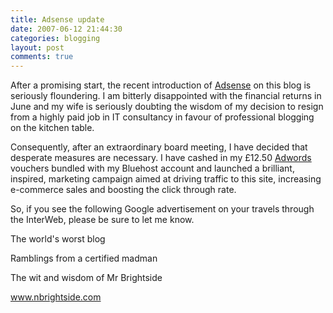 ```yaml
---
title: Adsense update
date: 2007-06-12 21:44:30
categories: blogging
layout: post
comments: true
---
```

After a promising start, the recent introduction of
[Adsense](http://www.nbrightside.com/blog/2007/05/23/sit-back-and-watch-the-money-roll-in/) on this
blog is seriously floundering. I am bitterly disappointed with the
financial returns in June and my wife is seriously doubting the wisdom
of my decision to resign from a highly paid job in IT consultancy in
favour of professional blogging on the kitchen table.

Consequently, after an extraordinary board meeting, I have decided that
desperate measures are necessary. I have cashed in my &pound;12.50
[Adwords](http://adwords.google.com) vouchers bundled with my Bluehost
account and launched a brilliant, inspired, marketing campaign aimed at
driving traffic to this site, increasing e-commerce sales and boosting
the click through rate.

So, if you see the following Google advertisement on your travels
through the InterWeb, please be sure to let me know.

The world's worst blog

Ramblings from a certified madman

The wit and wisdom of Mr Brightside

www.nbrightside.com
